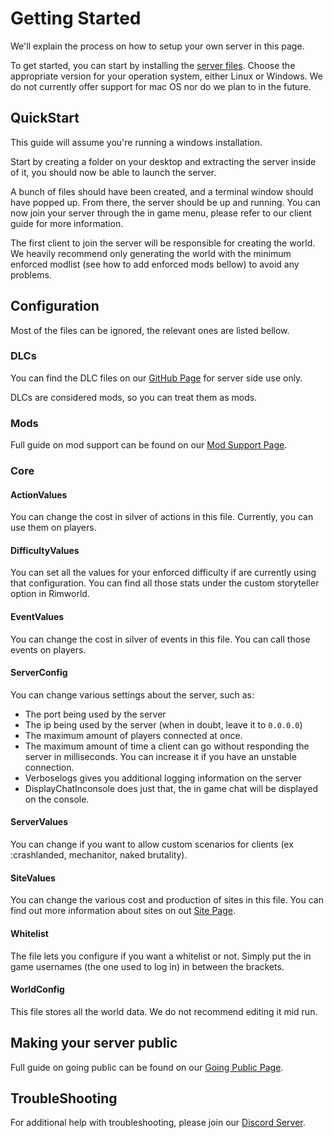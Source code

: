 # Getting Started

We'll explain the process on how to setup your own server in this page.

To get started, you can start by installing the [server files](https://github.com/RimworldTogether/Rimworld-Together/releases/latest). Choose the appropriate version for your operation system, either Linux or Windows. We do not currently offer support for mac OS nor do we plan to in the future.

## QuickStart
This guide will assume you're running a windows installation.

Start by creating a folder on your desktop and extracting the server inside of it, you should now be able to launch the server.

A bunch of files should have been created, and a terminal window should have popped up. From there, the server should be up and running. You can now join your server through the in game menu, please refer to our client guide for more information.

The first client to join the server will be responsible for creating the world. We heavily recommend only generating the world with the minimum enforced modlist (see how to add enforced mods bellow) to avoid any problems.

## Configuration
Most of the files can be ignored, the relevant ones are listed bellow.

### DLCs
You can find the DLC files on our [GitHub Page](https://github.com/RimworldTogether/Rimworld-Together) for server side use only.

DLCs are considered mods, so you can treat them as mods. 

### Mods

Full guide on mod support can be found on our [Mod Support Page](/selfhosting/mod-support.md).

### Core

#### ActionValues
You can change the cost in silver of actions in this file. Currently, you can use them on players.

#### DifficultyValues
You can set all the values for your enforced difficulty if are currently using that configuration. You can find all those stats under the custom storyteller option in Rimworld.

#### EventValues
You can change the cost in silver of events in this file. You can call those events on players.

#### ServerConfig
You can change various settings about the server, such as:

* The port being used by the server
* The ip being used by the server (when in doubt, leave it to `0.0.0.0`)
* The maximum amount of players connected at once.
* The maximum amount of time a client can go without responding the server in milliseconds. You can increase it if you have an unstable connection.
* Verboselogs gives you additional logging information on the server
* DisplayChatInconsole does just that, the in game chat will be displayed on the console.

#### ServerValues
You can change if you want to allow custom scenarios for clients (ex :crashlanded, mechanitor, naked brutality).

#### SiteValues
You can change the various cost and production of sites in this file. You can find out more information about sites on out [Site Page](/features/sites.md).

#### Whitelist
The file lets you configure if you want a whitelist or not. Simply put the in game usernames (the one used to log in) in between the brackets.

#### WorldConfig
This file stores all the world data. We do not recommend editing it mid run.

## Making your server public

Full guide on going public can be found on our [Going Public Page](/selfhosting/going-public.md).

## TroubleShooting

For additional help with troubleshooting, please join our [Discord Server](https://discord.gg/VFFSvfJTQD).

